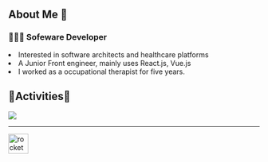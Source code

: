 <h2> About Me 👋 </h3>

<h3>👩🏻‍💻 Sofeware Developer</h4>
<li>Interested in software architects and healthcare platforms</li>
<li>A Junior Front engineer, mainly uses React.js, Vue.js</li>
<li>I worked as a occupational therapist for five years.</li>

<h2>🏇Activities🏇</h2>
<div><img src="https://github-readme-stats.vercel.app/api?username=Segyong56&theme=dracula&show_icons=true"></img></div>

---

<a href="https://www.rocketpunch.com/@segyong56/">
<img src="https://play-lh.googleusercontent.com/H_J5q3iYw6UVr-lnHIyhEphco8rcBMP6aKR9kstJpTz8Y2E_2VgFFiwLilcLrX2ArOB7" alt="rocket" width="40" />
</a>

